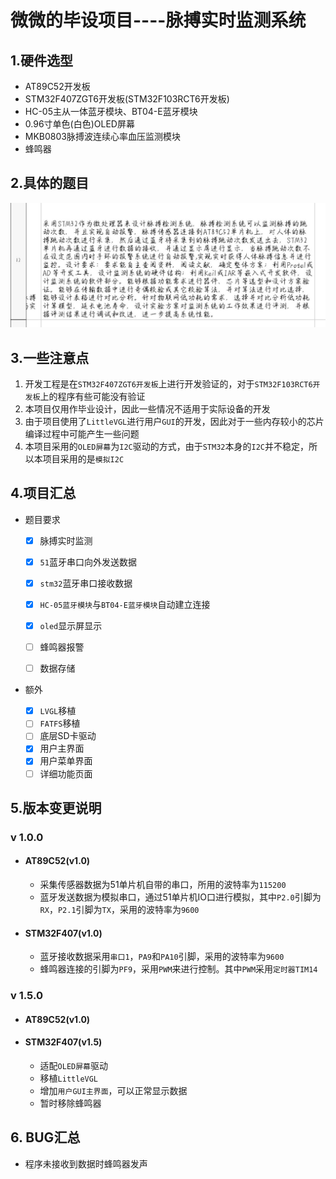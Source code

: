# 微微的毕设项目----脉搏实时监测系统

## 1.硬件选型

- AT89C52开发板
- STM32F407ZGT6开发板(STM32F103RCT6开发板)
- HC-05主从一体蓝牙模块、BT04-E蓝牙模块
- 0.96寸单色(白色)OLED屏幕
- MKB0803脉搏波连续心率血压监测模块
- 蜂鸣器

## 2.具体的题目

![题目](相关资料/题目.jpg)

## 3.一些注意点

1. 开发工程是在`STM32F407ZGT6开发板`上进行开发验证的，对于`STM32F103RCT6开发板`上的程序有些可能没有验证
2. 本项目仅用作毕业设计，因此一些情况不适用于实际设备的开发
3. 由于项目使用了`LittleVGL`进行用户`GUI`的开发，因此对于一些内存较小的芯片编译过程中可能产生一些问题
4. 本项目采用的`OLED屏幕`为`I2C`驱动的方式，由于`STM32`本身的`I2C`并不稳定，所以本项目采用的是`模拟I2C`

## 4.项目汇总

- 题目要求

  - [x] 脉搏实时监测

  - [x] `51`蓝牙串口向外发送数据
  - [x] `stm32`蓝牙串口接收数据
  - [x] `HC-05蓝牙模块`与`BT04-E蓝牙模块`自动建立连接
  - [x] `oled`显示屏显示
  - [ ] 蜂鸣器报警
  - [ ] 数据存储

- 额外

  - [x] `LVGL`移植
  - [ ] `FATFS`移植
  - [ ] 底层SD卡驱动
  - [x] 用户主界面
  - [x] 用户菜单界面
  - [ ] 详细功能页面

## 5.版本变更说明

### v 1.0.0

- #### AT89C52(v1.0)

  - 采集传感器数据为51单片机自带的串口，所用的波特率为`115200`
  - 蓝牙发送数据为模拟串口，通过51单片机IO口进行模拟，其中`P2.0`引脚为`RX`，`P2.1`引脚为`TX`，采用的波特率为`9600`

- #### STM32F407(v1.0)

  - 蓝牙接收数据采用`串口1`，`PA9`和`PA10`引脚，采用的波特率为`9600`
  - 蜂鸣器连接的引脚为`PF9`，采用`PWM`来进行控制。其中`PWM`采用`定时器TIM14`

### v 1.5.0

- #### AT89C52(v1.0)

- #### STM32F407(v1.5)

  - 适配`OLED屏幕`驱动
  - 移植`LittleVGL`
  - 增加`用户GUI主界面`，可以正常显示数据
  - 暂时移除蜂鸣器

## 6. BUG汇总

* 程序未接收到数据时蜂鸣器发声